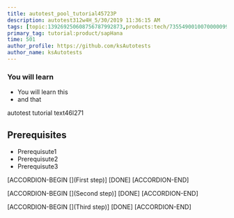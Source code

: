 ```yaml
---
title: autotest_pool_tutorial45723P
description: autotest312w4H_5/30/2019 11:36:15 AM
tags: [topic:139269250608756787992873,products:tech/73554900100700000996,tutorial:experience/advanced]
primary_tag: tutorial:product/sapHana
time: 501
author_profile: https://github.com/ksAutotests
author_name: ksAutotests
---
```

### You will learn
- You will learn this
- and that

autotest tutorial text46l271

## Prerequisites
- Prerequisute1
- Prerequisute2
- Prerequisute3

[ACCORDION-BEGIN [](First step)]
[DONE]
[ACCORDION-END]

[ACCORDION-BEGIN [](Second step)]
[DONE]
[ACCORDION-END]

[ACCORDION-BEGIN [](Third step)]
[DONE]
[ACCORDION-END]

